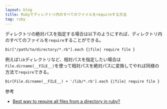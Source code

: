 ```yaml
---
layout: blog
title: Rubyでディレクトリ内のすべてのファイルをrequireする方法
tag: ruby
---
```




ディレクトリの絶対パスを指定する場合は以下のようにすれば、ディレクトリ内のすべてのファイルを`require`することができる。

~~~~
Dir["/path/to/directory/*.rb"].each {|file| require file }
~~~~

例えば`lib`ディレクトリなど、相対パスを指定したい場合は`File.dirname(__FILE__)`を使って相対パスを絶対パスに変換してやれば同様の方法で`require`できる。

~~~~
Dir[File.dirname(__FILE__) + '/lib/*.rb'].each {|file| require file }
~~~~

参考

- [Best way to require all files from a directory in ruby?](http://stackoverflow.com/questions/735073/best-way-to-require-all-files-from-a-directory-in-ruby)
